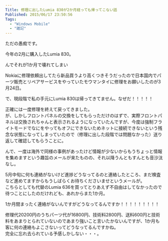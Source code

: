 ```yaml
---
Title: 修理に出したLumia 830が2か月経っても帰ってこない話
Published: 2015/06/17 23:50:56
Tags:
  - "Windows Mobile"
  - "雑記"
---
```

ただの愚痴です。  

今年の2月に購入したLumia 830。  
<?# OEmbed "https://blog.hitsujin.jp/entry/2015/02/19/005930" /?>

んでそれが1か月で壊れてしまい  

<?# OEmbed "https://blog.hitsujin.jp/entry/2015/03/22/004132" /?>

Nokiaに修理依頼出してたら新品買うより高くつきそうだったので日本国内でパーツ販売とリペアサービスをやっていたモウマンタイに修理をお願いしたのが3月24日。  

<?# OEmbed "https://blog.hitsujin.jp/entry/2015/03/24/233307" /?>

で、現段階で私の手元にLumia 830は帰ってきてません。なぜだ！！！！！  

正確には一度修理を終えて戻ってきました。  
が、しかしフロントパネルの交換をしてもらっただけのはずで、実際フロントパネルは交換されちゃんと表示されるようになっていたんですが、今度は強制フライトモードでなにをやってもオフにできないためネットに接続できないという残念な状態になってしまっていたので（修理に出した段階では問題なかった）送り返して確認してもらうことに。  


んで、一度は海外で同様の事例があったけど情報が少ないからもうちょっと情報を集めますという趣旨のメールが来たものの、それ以降うんともすんとも音沙汰なし。  

5月中旬に何も連絡がないけど進捗どうなってるのと連絡したところ、まだ検査など進めてますからもうしばらくお待ちくださいませというメールが。  
こちらとしても代替のLumia 636を買ってとりあえず不自由はしてなかったので待つことにしたのだけれども、あれからまた1か月。  

1か月間まったく連絡がないんですがどうなってるんですか！！！！！！！！！

修理代20200円のうちパーツ代が16800円、技術料2800円、送料600円と技術料をあまりとられていないのであまり強いこと言いたかないんですが、1か月も客に何の連絡もよこさないってどうなってるんですかね。  
完全に忘れ去られている予感しかしない・・・。